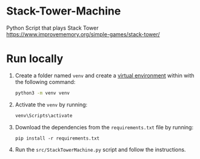 # Stack-Tower-Machine
Python Script that plays Stack Tower https://www.improvememory.org/simple-games/stack-tower/

# Run locally

1. Create a folder named `venv` and create a [virtual environment](https://docs.python.org/3/library/venv.html) within with the following command:

    ```bash
    python3 -m venv venv
    ```

2. Activate the `venv` by running:

    ```bash
    venv\Scripts\activate
    ```

3. Download the dependencies from the `requirements.txt` file by running:

    ```
    pip install -r requirements.txt
    ```

4. Run the `src/StackTowerMachine.py` script and follow the instructions.